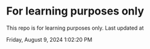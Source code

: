 # For learning purposes only
This repo is for learning purposes only.
Last updated at

Friday, August 9, 2024 1:02:20 PM

